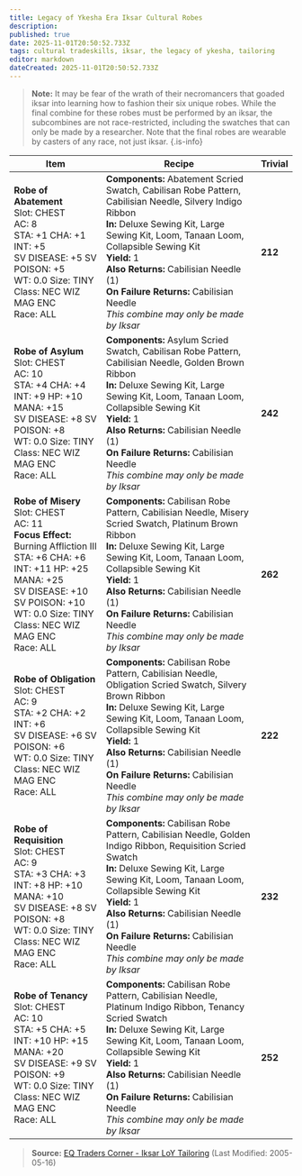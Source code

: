 ```yaml
---
title: Legacy of Ykesha Era Iksar Cultural Robes
description: 
published: true
date: 2025-11-01T20:50:52.733Z
tags: cultural tradeskills, iksar, the legacy of ykesha, tailoring
editor: markdown
dateCreated: 2025-11-01T20:50:52.733Z
---
```


> **Note:** It may be fear of the wrath of their necromancers that goaded iksar into learning how to fashion their six unique robes. While the final combine for these robes must be performed by an iksar, the subcombines are not race-restricted, including the swatches that can only be made by a researcher. Note that the final robes are wearable by casters of any race, not just iksar.
{.is-info}

| Item | Recipe | Trivial |
|------|--------|---------|
| **Robe of Abatement**<br>Slot: CHEST<br>AC: 8<br>STA: +1 CHA: +1 INT: +5<br>SV DISEASE: +5 SV POISON: +5<br>WT: 0.0 Size: TINY<br>Class: NEC WIZ MAG ENC<br>Race: ALL | **Components:** Abatement Scried Swatch, Cabilisan Robe Pattern, Cabilisian Needle, Silvery Indigo Ribbon<br>**In:** Deluxe Sewing Kit, Large Sewing Kit, Loom, Tanaan Loom, Collapsible Sewing Kit<br>**Yield:** 1<br>**Also Returns:** Cabilisian Needle (1)<br>**On Failure Returns:** Cabilisian Needle<br>*This combine may only be made by Iksar* | **212** |
| **Robe of Asylum**<br>Slot: CHEST<br>AC: 10<br>STA: +4 CHA: +4 INT: +9 HP: +10 MANA: +15<br>SV DISEASE: +8 SV POISON: +8<br>WT: 0.0 Size: TINY<br>Class: NEC WIZ MAG ENC<br>Race: ALL | **Components:** Asylum Scried Swatch, Cabilisan Robe Pattern, Cabilisian Needle, Golden Brown Ribbon<br>**In:** Deluxe Sewing Kit, Large Sewing Kit, Loom, Tanaan Loom, Collapsible Sewing Kit<br>**Yield:** 1<br>**Also Returns:** Cabilisian Needle (1)<br>**On Failure Returns:** Cabilisian Needle<br>*This combine may only be made by Iksar* | **242** |
| **Robe of Misery**<br>Slot: CHEST<br>AC: 11<br>**Focus Effect:** Burning Affliction III<br>STA: +6 CHA: +6 INT: +11 HP: +25 MANA: +25<br>SV DISEASE: +10 SV POISON: +10<br>WT: 0.0 Size: TINY<br>Class: NEC WIZ MAG ENC<br>Race: ALL | **Components:** Cabilisan Robe Pattern, Cabilisian Needle, Misery Scried Swatch, Platinum Brown Ribbon<br>**In:** Deluxe Sewing Kit, Large Sewing Kit, Loom, Tanaan Loom, Collapsible Sewing Kit<br>**Yield:** 1<br>**Also Returns:** Cabilisian Needle (1)<br>**On Failure Returns:** Cabilisian Needle<br>*This combine may only be made by Iksar* | **262** |
| **Robe of Obligation**<br>Slot: CHEST<br>AC: 9<br>STA: +2 CHA: +2 INT: +6<br>SV DISEASE: +6 SV POISON: +6<br>WT: 0.0 Size: TINY<br>Class: NEC WIZ MAG ENC<br>Race: ALL | **Components:** Cabilisan Robe Pattern, Cabilisian Needle, Obligation Scried Swatch, Silvery Brown Ribbon<br>**In:** Deluxe Sewing Kit, Large Sewing Kit, Loom, Tanaan Loom, Collapsible Sewing Kit<br>**Yield:** 1<br>**Also Returns:** Cabilisian Needle (1)<br>**On Failure Returns:** Cabilisian Needle<br>*This combine may only be made by Iksar* | **222** |
| **Robe of Requisition**<br>Slot: CHEST<br>AC: 9<br>STA: +3 CHA: +3 INT: +8 HP: +10 MANA: +10<br>SV DISEASE: +8 SV POISON: +8<br>WT: 0.0 Size: TINY<br>Class: NEC WIZ MAG ENC<br>Race: ALL | **Components:** Cabilisan Robe Pattern, Cabilisian Needle, Golden Indigo Ribbon, Requisition Scried Swatch<br>**In:** Deluxe Sewing Kit, Large Sewing Kit, Loom, Tanaan Loom, Collapsible Sewing Kit<br>**Yield:** 1<br>**Also Returns:** Cabilisian Needle (1)<br>**On Failure Returns:** Cabilisian Needle<br>*This combine may only be made by Iksar* | **232** |
| **Robe of Tenancy**<br>Slot: CHEST<br>AC: 10<br>STA: +5 CHA: +5 INT: +10 HP: +15 MANA: +20<br>SV DISEASE: +9 SV POISON: +9<br>WT: 0.0 Size: TINY<br>Class: NEC WIZ MAG ENC<br>Race: ALL | **Components:** Cabilisan Robe Pattern, Cabilisian Needle, Platinum Indigo Ribbon, Tenancy Scried Swatch<br>**In:** Deluxe Sewing Kit, Large Sewing Kit, Loom, Tanaan Loom, Collapsible Sewing Kit<br>**Yield:** 1<br>**Also Returns:** Cabilisian Needle (1)<br>**On Failure Returns:** Cabilisian Needle<br>*This combine may only be made by Iksar* | **252** |

> **Source:** [EQ Traders Corner - Iksar LoY Tailoring](https://www.eqtraders.com/recipes/recipe_page.php?article=162&rsa=Tailoring&rc=IKS&sb=item&sub=loyek&menustr=080040090040) (Last Modified: 2005-05-16)